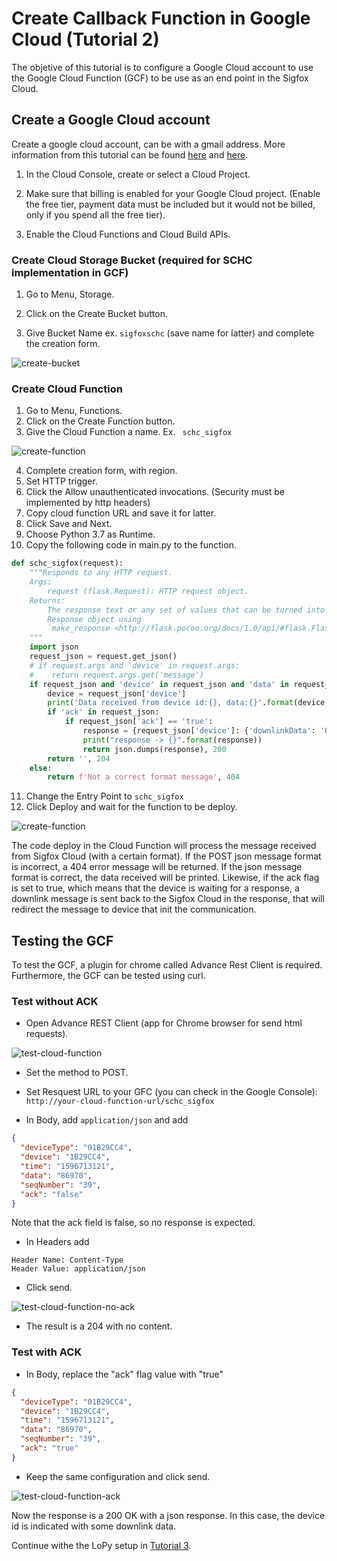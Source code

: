 # Create Callback Function in Google Cloud (Tutorial 2)

The objetive of this tutorial is to configure a Google Cloud account to use the Google Cloud Function (GCF) to be use as an end point in the Sigfox Cloud.

## Create a Google Cloud account

Create a google cloud account, can be with a gmail address. More information from this tutorial can be found [here](https://cloud.google.com/functions/docs/quickstart-python) and [here](https://cloud.google.com/functions/docs/first-python).


1. In the Cloud Console, create or select a Cloud Project.

2. Make sure that billing is enabled for your Google Cloud project. (Enable the free tier, payment data must be included but it would not be billed, only if you spend all the free tier).

3. Enable the Cloud Functions and Cloud Build APIs.



### Create Cloud Storage Bucket (required for SCHC implementation in GCF)

1. Go to Menu, Storage.

2. Click on the Create Bucket button.

3. Give Bucket Name ex. ```sigfoxschc``` (save name for latter) and complete the creation form.

![create-bucket](../images/create-bucket-google-cloud-1.png)

### Create Cloud Function

1. Go to Menu, Functions.
2. Click on the Create Function button.
3. Give the Cloud Function a name. Ex. ``` schc_sigfox```

![create-function](../images/create-cloud-function-1.png)

4. Complete creation form, with region.
5. Set HTTP trigger.
6. Click the Allow unauthenticated invocations. (Security must be implemented by http headers)
7. Copy cloud function URL and save it for latter.
8. Click Save and Next.
9. Choose Python 3.7 as Runtime.
10. Copy the following code in main.py to the function.

```python
def schc_sigfox(request):
    """Responds to any HTTP request.
    Args:
        request (flask.Request): HTTP request object.
    Returns:
        The response text or any set of values that can be turned into a
        Response object using
        `make_response <http://flask.pocoo.org/docs/1.0/api/#flask.Flask.make_response>`.
    """
    import json
    request_json = request.get_json()
    # if request.args and 'device' in request.args:
    #    return request.args.get('message')
    if request_json and 'device' in request_json and 'data' in request_json:
        device = request_json['device']
        print('Data received from device id:{}, data:{}'.format(device, request_json['data']))
        if 'ack' in request_json:
            if request_json['ack'] == 'true':
                response = {request_json['device']: {'downlinkData': '07f7ffffffffffff'}}
                print("response -> {}".format(response))
                return json.dumps(response), 200
        return '', 204
    else:
        return f'Not a correct format message', 404

```
11. Change the Entry Point to ```schc_sigfox```
11. Click Deploy and wait for the function to be deploy.

![create-function](../images/create-cloud-function-2.png)

The code deploy in the Cloud Function will process the message received from Sigfox Cloud (with a certain format). If the POST json message format is incorrect, a 404 error message will be returned. 
If the json message format is correct, the data received will be printed. Likewise, if the ack flag is set to true, which means that the device is waiting for a response, a downlink message is sent back to the Sigfox Cloud in the response, that will redirect the message to device that init the communication.

## Testing the GCF

To test the GCF, a plugin for chrome called Advance Rest Client is required. Furthermore, the GCF can be tested using curl. 

### Test without ACK

* Open Advance REST Client (app for Chrome browser for send html requests).

![test-cloud-function](../images/test-cloud-function-0.png)

* Set the method to POST. 
* Set Resquest URL to your GFC (you can check in the Google Console): ```http://your-cloud-function-url/schc_sigfox```

* In Body, add ```application/json``` and add
```json
{
  "deviceType": "01B29CC4",
  "device": "1B29CC4",
  "time": "1596713121",
  "data": "86970",
  "seqNumber": "39",
  "ack": "false"
}
```
Note that the ack field is false, so no response is expected.
* In Headers add 
```
Header Name: Content-Type
Header Value: application/json
``` 
* Click send.

![test-cloud-function-no-ack](../images/test-cloud-function-1.png)

* The result is a 204 with no content.


### Test with ACK


* In Body, replace the "ack" flag value with "true"
```json
{
  "deviceType": "01B29CC4",
  "device": "1B29CC4",
  "time": "1596713121",
  "data": "86970",
  "seqNumber": "39",
  "ack": "true"
}
```
* Keep the same configuration and click send.

![test-cloud-function-ack](../images/test-cloud-function-2.png)

Now the response is a 200 OK with a json response. In this case, the device id is indicated with some downlink data.


Continue withe the LoPy setup in [Tutorial 3](/docs/Tutorials/Tutorial-3-lopy-setup-vscode.md-vscode.md).

